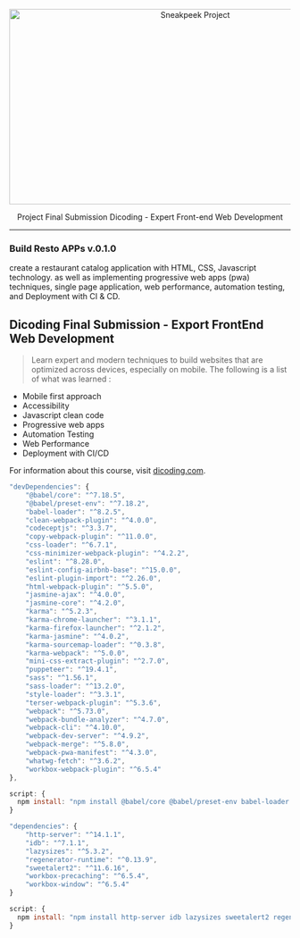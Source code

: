 <p align="center">
  <a href="https://github.com/ebayyou/tokopunyaku-app" target="_blank">
      <img alt="Sneakpeek Project" src="https://i.ibb.co/cLHxP4Y/Dicoding-banner.webp" width="650" height="350" style="max-width: 100%;">
  </a>
</p>

<p align="center">
  Project Final Submission Dicoding - Expert Front-end Web Development
</p>

---

### Build Resto APPs v.0.1.0
create a restaurant catalog application with HTML, CSS, Javascript technology. as well as implementing progressive web apps (pwa) techniques, single page application, web performance, automation testing, and Deployment with CI & CD.
## Dicoding Final Submission - Export FrontEnd Web Development

> Learn expert and modern techniques to build websites that are optimized across devices, especially on mobile. The following is a list of what was learned :
- Mobile first approach
- Accessibility
- Javascript clean code
- Progressive web apps 
- Automation Testing
- Web Performance 
- Deployment with CI/CD

For information about this course, visit [dicoding.com](https://www.dicoding.com/academies/219).


```js
"devDependencies": {
    "@babel/core": "^7.18.5",
    "@babel/preset-env": "^7.18.2",
    "babel-loader": "^8.2.5",
    "clean-webpack-plugin": "^4.0.0",
    "codeceptjs": "^3.3.7",
    "copy-webpack-plugin": "^11.0.0",
    "css-loader": "^6.7.1",
    "css-minimizer-webpack-plugin": "^4.2.2",
    "eslint": "^8.28.0",
    "eslint-config-airbnb-base": "^15.0.0",
    "eslint-plugin-import": "^2.26.0",
    "html-webpack-plugin": "^5.5.0",
    "jasmine-ajax": "^4.0.0",
    "jasmine-core": "^4.2.0",
    "karma": "^5.2.3",
    "karma-chrome-launcher": "^3.1.1",
    "karma-firefox-launcher": "^2.1.2",
    "karma-jasmine": "^4.0.2",
    "karma-sourcemap-loader": "^0.3.8",
    "karma-webpack": "^5.0.0",
    "mini-css-extract-plugin": "^2.7.0",
    "puppeteer": "^19.4.1",
    "sass": "^1.56.1",
    "sass-loader": "^13.2.0",
    "style-loader": "^3.3.1",
    "terser-webpack-plugin": "^5.3.6",
    "webpack": "^5.73.0",
    "webpack-bundle-analyzer": "^4.7.0",
    "webpack-cli": "^4.10.0",
    "webpack-dev-server": "^4.9.2",
    "webpack-merge": "^5.8.0",
    "webpack-pwa-manifest": "^4.3.0",
    "whatwg-fetch": "^3.6.2",
    "workbox-webpack-plugin": "^6.5.4"
},

script: {
  npm install: "npm install @babel/core @babel/preset-env babel-loader codeceptjs clean-webpack-plugin copy-webpack-plugin css-loader eslint eslint-config-airbnb-base eslint-plugin-codeceptjs eslint-plugin-import eslint-plugin-jasmine html-webpack-plugin jasmine-ajax jasmine-core karma karma-chrome-launcher karma-firefox-launcher karma-jasmine karma-sourcemap-loader karma-webpack puppeteer style-loader webpack webpack-bundle-analyzer webpack-cli webpack-dev-server webpack-merge whatwg-fetch workbox-webpack-plugin --save-dev",
}

"dependencies": {
    "http-server": "^14.1.1",
    "idb": "^7.1.1",
    "lazysizes": "^5.3.2",
    "regenerator-runtime": "^0.13.9",
    "sweetalert2": "^11.6.16",
    "workbox-precaching": "^6.5.4",
    "workbox-window": "^6.5.4"
}

script: {
  npm install: "npm install http-server idb lazysizes sweetalert2 regenerator-runtime workbox-precaching workbox-window",
}
```
